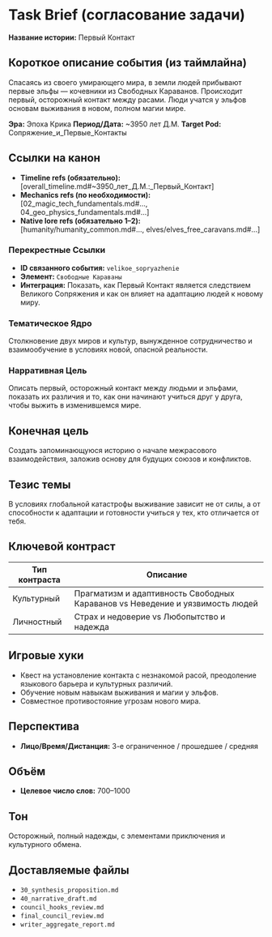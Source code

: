 # Task Brief (согласование задачи)

**Название истории:** Первый Контакт

## Короткое описание события (из таймлайна)

Спасаясь из своего умирающего мира, в земли людей прибывают первые эльфы — кочевники из Свободных Караванов. Происходит первый, осторожный контакт между расами. Люди учатся у эльфов основам выживания в новом, полном магии мире.

**Эра:** Эпоха Крика
**Период/Дата:** ~3950 лет Д.М.
**Target Pod:** Сопряжение_и_Первые_Контакты

## Ссылки на канон
- **Timeline refs (обязательно):** [overall_timeline.md#~3950_лет_Д.М.:_Первый_Контакт]
- **Mechanics refs (по необходимости):** [02_magic_tech_fundamentals.md#..., 04_geo_physics_fundamentals.md#...]
- **Native lore refs (обязательно 1–2):** [humanity/humanity_common.md#..., elves/elves_free_caravans.md#...]

### **Перекрестные Ссылки**
- **ID связанного события:** `velikoe_sopryazhenie`
- **Элемент:** `Свободные Караваны`
- **Интеграция:** Показать, как Первый Контакт является следствием Великого Сопряжения и как он влияет на адаптацию людей к новому миру.

### **Тематическое Ядро**
Столкновение двух миров и культур, вынужденное сотрудничество и взаимообучение в условиях новой, опасной реальности.


### **Нарративная Цель**
Описать первый, осторожный контакт между людьми и эльфами, показать их различия и то, как они начинают учиться друг у друга, чтобы выжить в изменившемся мире.

## Конечная цель
Создать запоминающуюся историю о начале межрасового взаимодействия, заложив основу для будущих союзов и конфликтов.

## Тезис темы
В условиях глобальной катастрофы выживание зависит не от силы, а от способности к адаптации и готовности учиться у тех, кто отличается от тебя.

## Ключевой контраст
| Тип контраста | Описание |
|---|---|
| Культурный | Прагматизм и адаптивность Свободных Караванов vs Неведение и уязвимость людей |
| Личностный | Страх и недоверие vs Любопытство и надежда |

## Игровые хуки
- Квест на установление контакта с незнакомой расой, преодоление языкового барьера и культурных различий.
- Обучение новым навыкам выживания и магии у эльфов.
- Совместное противостояние угрозам нового мира.

## Перспектива
- **Лицо/Время/Дистанция:** 3-е ограниченное / прошедшее / средняя

## Объём
- **Целевое число слов:** 700–1000

## Тон
Осторожный, полный надежды, с элементами приключения и культурного обмена.

## Доставляемые файлы
- `30_synthesis_proposition.md`
- `40_narrative_draft.md`
- `council_hooks_review.md`
- `final_council_review.md`
- `writer_aggregate_report.md`
